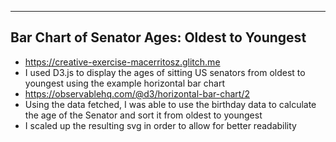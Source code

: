 
---

## Bar Chart of Senator Ages: Oldest to Youngest
- https://creative-exercise-macerritosz.glitch.me
- I used D3.js to display the ages of sitting US senators from oldest to youngest using the example horizontal bar chart
- https://observablehq.com/@d3/horizontal-bar-chart/2
- Using the data fetched, I was able to use the birthday data to calculate the age of the Senator and sort it from oldest to youngest
- I scaled up the resulting svg in order to allow for better readability
